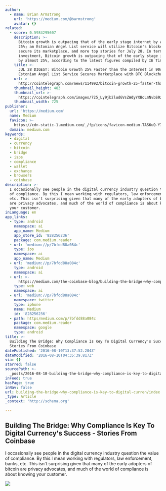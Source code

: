 ```yaml
---
author:
  - name: Brian Armstrong
    url: 'https://medium.com/@barmstrong'
    avatar: {}
related:
  - score: 0.5984295607
    description: >-
      Bitcoin growth is outpacing that of the early stage internet by almost
      25%; an Estonian Angel List service will utilize Bitcoin's blockchain to
      secure its marketplace, and more top stories for July 28. In terms of
      investment, Bitcoin growth is outpacing that of the early stage internet
      by almost 25%, according to the latest figures compiled by IB Times UK.
    title: >-
      JUL 28 DIGEST: Bitcoin Growth 25% Faster than the Internet in 90s;
      Estonian Angel List Service Secures Marketplace with BTC Blockchain
    url: >-
      http://cointelegraph.com/news/114992/bitcoin-growth-25-faster-than-the-internet-in-90s-estonian-angel-list-service-secures-marketplace-with-btc-blockchain
    thumbnail_height: 483
    thumbnail_url: >-
      https://cointelegraph.com/images/725_Ly9jb2ludGVsZWdyYXBoLmNvbS9zdG9yYWdlL3VwbG9hZHMvdmlldy85OTE5MjU5NTUxNmEyZDIxZWMxOTZiZWQzNjI2MjQ0NS5wbmc=.jpg
    thumbnail_width: 725
publisher:
  url: 'https://medium.com'
  name: Medium
  favicon: >-
    https://cdn-static-1.medium.com/_/fp/icons/favicon-medium.TAS6uQ-Y7kcKgi0xjcYHXw.ico
  domain: medium.com
keywords:
  - digital
  - currency
  - bitcoin
  - bridge
  - isps
  - compliance
  - wallet
  - exchange
  - browsers
  - coinbase
description: >-
  I occasionally see people in the digital currency industry question the value
  of compliance. By this I mean working with regulators, law enforcement, banks,
  etc. This isn't surprising given that many of the early adopters of bitcoin
  are privacy advocates, and much of the world of compliance is about knowing
  your customer.
inLanguage: en
app_links:
  - type: android
    namespace: ai
    app_name: Medium
    app_store_id: '828256236'
    package: com.medium.reader
  - url: 'medium://p/7bfdd88a084c'
    type: ios
    namespace: ai
    app_name: Medium
  - url: 'medium://p/7bfdd88a084c'
    type: android
    namespace: ai
  - url: >-
      https://medium.com/the-coinbase-blog/building-the-bridge-why-compliance-is-key-to-digital-currencys-success-7bfdd88a084c
    type: web
    namespace: ai
  - url: 'medium://p/7bfdd88a084c'
    namespace: twitter
    type: iphone
    name: Medium
    id: '828256236'
  - path: https/medium.com/p/7bfdd88a084c
    package: com.medium.reader
    namespace: google
    type: android
title: >-
  Building The Bridge: Why Compliance Is Key To Digital Currency's Success -
  Stories From Coinbase
datePublished: '2016-08-10T13:37:52.204Z'
dateModified: '2016-08-10T04:35:39.817Z'
via: {}
starred: false
sourcePath: >-
  _posts/2016-08-10-building-the-bridge-why-compliance-is-key-to-digital-curren.md
inFeed: true
hasPage: true
inNav: false
url: building-the-bridge-why-compliance-is-key-to-digital-curren/index.html
_type: Article
_context: 'http://schema.org'

---
```

<article style=""><h1>Building The Bridge: Why Compliance Is Key To Digital Currency's Success - Stories From Coinbase</h1><p>I occasionally see people in the digital currency industry question the value of compliance. By this I mean working with regulators, law enforcement, banks, etc. This isn't surprising given that many of the early adopters of bitcoin are privacy advocates, and much of the world of compliance is about knowing your customer.</p><img src="https://cdn-images-1.medium.com/max/1200/1*Cp-c_65YLGpFqJN8YUSLjw.png" /></article>